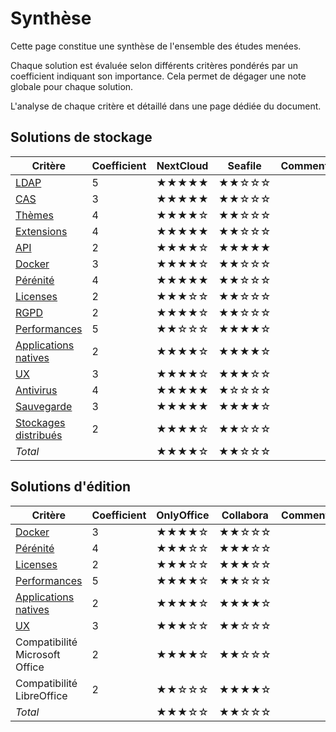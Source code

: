 Synthèse
========

Cette page constitue une synthèse de l'ensemble des études menées.

Chaque solution est évaluée selon différents critères pondérés par un coefficient indiquant son importance. 
Cela permet de dégager une note globale pour chaque solution.

L'analyse de chaque critère et détaillé dans une page dédiée du document.

Solutions de stockage
---------------------

| Critère                                              | Coefficient | NextCloud | Seafile | Commentaire
|------------------------------------------------------|-------------|-----------|---------|-------------|
| [LDAP](./ldap.md)                                    | 5           | ★★★★★   | ★★☆☆☆ | 
| [CAS](./cas.md)                                      | 3           | ★★★★★   | ★★☆☆☆ | 
| [Thèmes](./themes.md)                                | 4           | ★★★★☆   | ★★☆☆☆ | 
| [Extensions](./extensions.md)                        | 4           | ★★★★★   | ★★☆☆☆ | 
| [API](./api.md)                                      | 2           | ★★★★☆   | ★★★★★ | 
| [Docker](./docker.md)                                | 3           | ★★★★☆   | ★★☆☆☆ | 
| [Pérénité](./perenite.md)                            | 4           | ★★★★★   | ★★☆☆☆ | 
| [Licenses](./licenses.md)                            | 2           | ★★★☆☆   | ★★☆☆☆ | 
| [RGPD](./rgpd.md)                                    | 2           | ★★★★☆   | ★★☆☆☆ | 
| [Performances](./performances.md)                    | 5           | ★★☆☆☆   | ★★★★☆ | 
| [Applications natives](./applications-natives.md)    | 2           | ★★★★☆   | ★★★★☆ | 
| [UX](./ux.md)                                        | 3           | ★★★★☆   | ★★★☆☆ | 
| [Antivirus](./antivirus.md)                          | 4           | ★★★★★   | ★☆☆☆☆ |
| [Sauvegarde](./sauvegarde.md)                        | 3           | ★★★★★   | ★★★★☆ | 
| [Stockages distribués](./stockages-distribues.md)    | 2           | ★★★★☆   | ★★☆☆☆ | 
| *Total*                                              |             | ★★★★☆   | ★★☆☆☆ | 

Solutions d'édition
-------------------

| Critère                                            | Coefficient | OnlyOffice   | Collabora  | Commentaire
|----------------------------------------------------|-------------|--------------|------------|-------------|
| [Docker](./docker.md)                              | 3           | ★★★★☆      | ★★☆☆☆    |
| [Pérénité](./perenite.md)                          | 4           | ★★★☆☆      | ★★★☆☆    |
| [Licenses](./licenses.md)                          | 2           | ★★★☆☆      | ★★★☆☆    |
| [Performances](./performances)                     | 5           | ★★★★☆      | ★★☆☆☆    | 
| [Applications natives](./applications-natives.md)  | 2           | ★★★★☆      | ★★★★☆    | 
| [UX](./ux.md)                                      | 3           | ★★★☆☆      | ★★☆☆☆    |
| Compatibilité Microsoft Office                     | 2           | ★★★★☆      | ★★☆☆☆    |
| Compatibilité LibreOffice                          | 2           | ★★☆☆☆      | ★★★★☆    | 
| *Total*                                            |             | ★★★☆☆      | ★★☆☆☆    | 